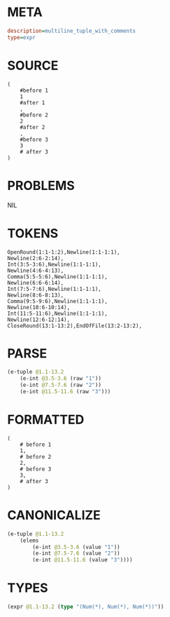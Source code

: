 # META
~~~ini
description=multiline_tuple_with_comments
type=expr
~~~
# SOURCE
~~~roc
(
    #before 1
    1
    #after 1
    ,
    #before 2
    2
    #after 2
    ,
    #before 3
    3
    # after 3
)
~~~
# PROBLEMS
NIL
# TOKENS
~~~zig
OpenRound(1:1-1:2),Newline(1:1-1:1),
Newline(2:6-2:14),
Int(3:5-3:6),Newline(1:1-1:1),
Newline(4:6-4:13),
Comma(5:5-5:6),Newline(1:1-1:1),
Newline(6:6-6:14),
Int(7:5-7:6),Newline(1:1-1:1),
Newline(8:6-8:13),
Comma(9:5-9:6),Newline(1:1-1:1),
Newline(10:6-10:14),
Int(11:5-11:6),Newline(1:1-1:1),
Newline(12:6-12:14),
CloseRound(13:1-13:2),EndOfFile(13:2-13:2),
~~~
# PARSE
~~~clojure
(e-tuple @1.1-13.2
	(e-int @3.5-3.6 (raw "1"))
	(e-int @7.5-7.6 (raw "2"))
	(e-int @11.5-11.6 (raw "3")))
~~~
# FORMATTED
~~~roc
(
	# before 1
	1,
	# before 2
	2,
	# before 3
	3,
	# after 3
)
~~~
# CANONICALIZE
~~~clojure
(e-tuple @1.1-13.2
	(elems
		(e-int @3.5-3.6 (value "1"))
		(e-int @7.5-7.6 (value "2"))
		(e-int @11.5-11.6 (value "3"))))
~~~
# TYPES
~~~clojure
(expr @1.1-13.2 (type "(Num(*), Num(*), Num(*))"))
~~~
